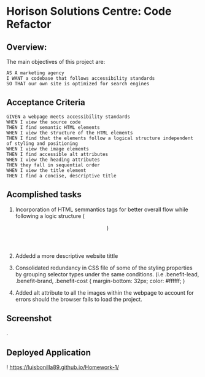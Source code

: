 # Horison Solutions Centre: Code Refactor

## Overview:

The main objectives of this project are:

```
AS A marketing agency
I WANT a codebase that follows accessibility standards
SO THAT our own site is optimized for search engines
```

## Acceptance Criteria

```
GIVEN a webpage meets accessibility standards
WHEN I view the source code
THEN I find semantic HTML elements
WHEN I view the structure of the HTML elements
THEN I find that the elements follow a logical structure independent of styling and positioning
WHEN I view the image elements
THEN I find accessible alt attributes
WHEN I view the heading attributes
THEN they fall in sequential order
WHEN I view the title element
THEN I find a concise, descriptive title
```
## Acomplished tasks

1. Incorporation of HTML semmantics tags for better overall flow while following a logic structure (<nav> <header><main><section><aside><header><footer>)

2. Addedd a more descriptive website tittle

3. Consolidated redundancy in CSS file of some of the styling properties by grouping selector types under the same conditions. (i.e .benefit-lead, .benefit-brand, .benefit-cost {
    margin-bottom: 32px;
    color: #ffffff; )

4. Added alt attribute to all the images within the webpage to account for errors should the browser fails to load the project.



## Screenshot
.

## Deployed Application
!
https://luisbonilla89.github.io/Homework-1/